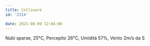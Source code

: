 ```yaml
---
title: Collinare
id: '2314'

date: 2021-08-09 12:04:00
---
```


Nubi sparse, 25°C, Percepito 26°C, Umidità 57%, Vento 2m/s da S
<!-- more -->
<!-- ![image](/images/2021/08/20210809-activity-map.png) -->
